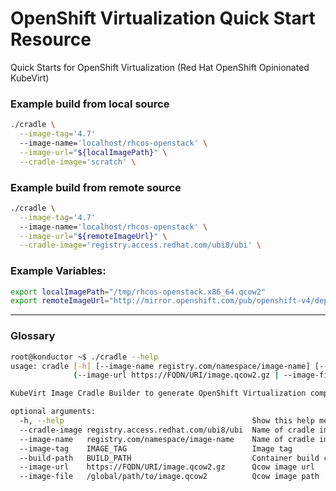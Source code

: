 # OpenShift Virtualization Quick Start Resource 

Quick Starts for OpenShift Virtualization (Red Hat OpenShift Opinionated KubeVirt)

### Example build from local source
```sh
./cradle \
  --image-tag='4.7'
  --image-name='localhost/rhcos-openstack' \
  --image-url="${localImagePath}" \
  --cradle-image='scratch' \
```

### Example build from remote source
```sh
./cradle \
  --image-tag='4.7'
  --image-name='localhost/rhcos-openstack' \
  --image-url="${remoteImageUrl}" \
  --cradle-image='registry.access.redhat.com/ubi8/ubi' \
```

### Example Variables:
```sh
export localImagePath="/tmp/rhcos-openstack.x86_64.qcow2"
export remoteImageUrl="http://mirror.openshift.com/pub/openshift-v4/dependencies/rhcos/latest/latest/rhcos-openstack.x86_64.qcow2.gz" 
```
---------------------------------------------------------------------
### Glossary
```sh
root@konductor ~$ ./cradle --help
usage: cradle [-h] [--image-name registry.com/namespace/image-name] [--image-tag IMAGE_TAG] [--build-path BUILD_PATH]
              (--image-url https://FQDN/URI/image.qcow2.gz | --image-file /global/path/to/image.qcow2)

KubeVirt Image Cradle Builder to generate OpenShift Virtualization compatible qcow2 import images

optional arguments:
  -h, --help                                          Show this help message
  --cradle-image registry.access.redhat.com/ubi8/ubi  Name of cradle image
  --image-name   registry.com/namespace/image-name    Name of cradle image
  --image-tag    IMAGE_TAG                            Image tag
  --build-path   BUILD_PATH                           Container build context global path
  --image-url    https://FQDN/URI/image.qcow2.gz      Qcow image url
  --image-file   /global/path/to/image.qcow2          Qcow image path
```
